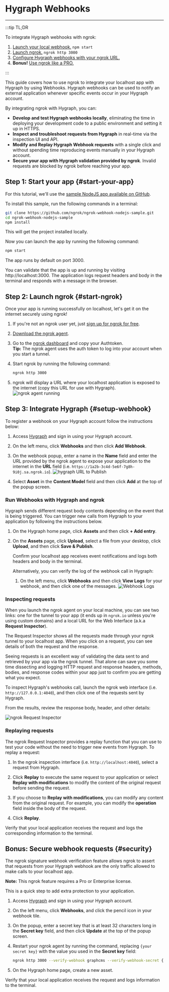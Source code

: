 # Hygraph Webhooks
------------

:::tip TL;DR

To integrate Hygraph webhooks with ngrok:
1. [Launch your local webhook.](#start-your-app) `npm start`
1. [Launch ngrok.](#start-ngrok) `ngrok http 3000`
1. [Configure Hygraph webhooks with your ngrok URL.](#setup-webhook)
1. **Bonus!** [Use ngrok like a PRO.](#security)

:::


This guide covers how to use ngrok to integrate your localhost app with Hygraph by using Webhooks.
Hygraph webhooks can be used to notify an external application whenever specific events occur in your Hygraph account. 

By integrating ngrok with Hygraph, you can:

- **Develop and test Hygraph webhooks locally**, eliminating the time in deploying your development code to a public environment and setting it up in HTTPS.
- **Inspect and troubleshoot requests from Hygraph** in real-time via the inspection UI and API.
- **Modify and Replay Hygraph Webhook requests** with a single click and without spending time reproducing events manually in your Hygraph account.
- **Secure your app with Hygraph validation provided by ngrok**. Invalid requests are blocked by ngrok before reaching your app.


## **Step 1**: Start your app {#start-your-app}

For this tutorial, we'll use the [sample NodeJS app available on GitHub](https://github.com/ngrok/ngrok-webhook-nodejs-sample). 

To install this sample, run the following commands in a terminal:

```bash
git clone https://github.com/ngrok/ngrok-webhook-nodejs-sample.git
cd ngrok-webhook-nodejs-sample
npm install
```

This will get the project installed locally.

Now you can launch the app by running the following command: 

```bash
npm start
```

The app runs by default on port 3000. 

You can validate that the app is up and running by visiting http://localhost:3000. The application logs request headers and body in the terminal and responds with a message in the browser.


## **Step 2**: Launch ngrok {#start-ngrok}

Once your app is running successfully on localhost, let's get it on the internet securely using ngrok! 

1. If you're not an ngrok user yet, just [sign up for ngrok for free](https://ngrok.com/signup).

1. [Download the ngrok agent](https://ngrok.com/download).

1. Go to the [ngrok dashboard](https://dashboard.ngrok.com) and copy your Authtoken. <br />
    **Tip:** The ngrok agent uses the auth token to log into your account when you start a tunnel.
    
1. Start ngrok by running the following command:
    ```bash
    ngrok http 3000
    ```

1. ngrok will display a URL where your localhost application is exposed to the internet (copy this URL for use with Hygraph).
    ![ngrok agent running](/img/integrations/launch_ngrok_tunnel.png)


## **Step 3**: Integrate Hygraph {#setup-webhook}

To register a webhook on your Hygraph account follow the instructions below:

1. Access [Hygraph](https://app.hygraph.com/) and sign in using your Hygraph account.

1. On the left menu, click **Webhooks** and then click **Add Webhook**.

1. On the webhook popup, enter a name in the **Name** field and enter the URL provided by the ngrok agent to expose your application to the internet in the **URL** field (i.e. `https://1a2b-3c4d-5e6f-7g8h-9i0j.sa.ngrok.io`).
    ![hygraph URL to Publish](img/ngrok_url_configuration_hygraph.png)

1. Select **Asset** in the **Content Model** field and then click **Add** at the top of the popup screen.


### Run Webhooks with Hygraph and ngrok

Hygraph sends different request body contents depending on the event that is being triggered.
You can trigger new calls from Hygraph to your application by following the instructions below.

1. On the Hygraph home page, click **Assets** and then click **+ Add entry**.

1. On the **Assets** page, click **Upload**, select a file from your desktop, click **Upload**, and then click **Save & Publish**.

    Confirm your localhost app receives event notifications and logs both headers and body in the terminal.

    Alternatively, you can verify the log of the webhook call in Hygraph:

    1. On the left menu, click **Webhooks** and then click **View Logs** for your webhook, and then click one of the messages.
        ![Webhook Logs](img/ngrok_logs_hygraph.png)


### Inspecting requests

When you launch the ngrok agent on your local machine, you can see two links: one for the tunnel to your app (it ends up in `ngrok.io` unless you're using custom domains) and a local URL for the Web Interface (a.k.a **Request Inspector**).

The Request Inspector shows all the requests made through your ngrok tunnel to your localhost app. When you click on a request, you can see details of both the request and the response.

Seeing requests is an excellent way of validating the data sent to and retrieved by your app via the ngrok tunnel. That alone can save you some time dissecting and logging HTTP request and response headers, methods, bodies, and response codes within your app just to confirm you are getting what you expect.

To inspect Hygraph's webhooks call, launch the ngrok web interface (i.e. `http://127.0.0.1:4040`), and then click one of the requests sent by Hygraph.

From the results, review the response body, header, and other details:

![ngrok Request Inspector](img/ngrok_introspection_hygraph_webhooks.png)


### Replaying requests

The ngrok Request Inspector provides a replay function that you can use to test your code without the need to trigger new events from Hygraph. To replay a request:

1. In the ngrok inspection interface (i.e. `http://localhost:4040`), select a request from Hygraph.

1. Click **Replay** to execute the same request to your application or select **Replay with modifications** to modify the content of the original request before sending the request.

1. If you choose to **Replay with modifications**, you can modify any content from the original request. For example, you can modify the **operation** field inside the body of the request.

1. Click **Replay**.

Verify that your local application receives the request and logs the corresponding information to the terminal.


## **Bonus**: Secure webhook requests {#security}

The ngrok signature webhook verification feature allows ngrok to assert that requests from your Hygraph webhook are the only traffic allowed to make calls to your localhost app.

**Note:** This ngrok feature requires a Pro or Enterprise license.

This is a quick step to add extra protection to your application.

1. Access [Hygraph](https://app.hygraph.com/) and sign in using your Hygraph account.

1. On the left menu, click **Webhooks**, and click the pencil icon in your webhook tile.

1. On the popup, enter a secret key that is at least 32 characters long in the **Secret key** field, and then click **Update** at the top of the popup screen.

1. Restart your ngrok agent by running the command, replacing `{your secret key}` with the value you used in the **Secret key** field:
    ```bash
    ngrok http 3000 --verify-webhook graphcms --verify-webhook-secret {your secret key}
    ```

1. On the Hygraph home page, create a new asset.

Verify that your local application receives the request and logs information to the terminal.
